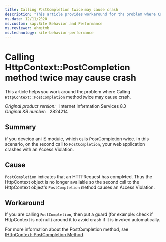 ```yaml
---
title: Calling PostCompletion twice may cause crash
description: "This article provides workaround for the problem where Calling HttpContext::PostCompletion method twice may cause crash."
ms.date: 12/11/2020
ms.custom: sap:Site Behavior and Performance
ms.reviewer: ahmetmb
ms.technology: site-behavior-performance
---
```

# Calling HttpContext::PostCompletion method twice may cause crash

This article helps you work around the problem where Calling `HttpContext::PostCompletion` method twice may cause crash.

_Original product version:_ &nbsp; Internet Information Services 8.0  
_Original KB number:_ &nbsp; 2824214

## Summary

If you develop an IIS module, which calls PostCompletion twice. In this scenario, on the second call to `PostCompletion`, your web application crashes with an Access Violation.

## Cause

`PostCompletion` indicates that an HTTPRequest has completed. Thus the HttpContext object is no longer available so the second call to the HttpContext object's `PostCompletion` method causes an Access Violation.

## Workaround

If you are calling `PostCompletion`, then put a guard (for example: check if HttpContext is not null) around it to avoid crash if it is invoked automatically.

For more information about the PostCompletion method, see [IHttpContext::PostCompletion Method](/iis/web-development-reference/native-code-api-reference/ihttpcontext-postcompletion-method).
